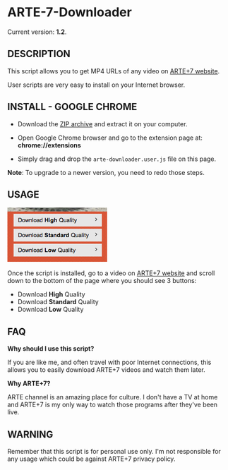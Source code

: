 ARTE-7-Downloader
=================

Current version: **1.2**.

DESCRIPTION
-----------

This script allows you to get MP4 URLs of any video on [ARTE+7 website](http://www.arte.tv/guide/fr/plus7).

User scripts are very easy to install on your Internet browser.

INSTALL - GOOGLE CHROME
-----------------------

* Download the [ZIP archive](https://github.com/GuGuss/ARTE-7-Downloader/archive/master.zip) and extract it on your computer.

* Open Google Chrome browser and go to the extension page at: __chrome://extensions__

* Simply drag and drop the ``arte-downloader.user.js`` file on this page.


**Note**: To upgrade to a newer version, you need to redo those steps.

USAGE
-----

![](sample.png)

Once the script is installed, go to a video on [ARTE+7 website](http://www.arte.tv/guide/fr/plus7) and scroll down to the bottom of the page where you should see 3 buttons: 

* Download **High** Quality
* Download **Standard** Quality
* Download **Low** Quality

FAQ
---

**Why should I use this script?**

If you are like me, and often travel with poor Internet connections, this allows you to easily download ARTE+7 videos and watch them later.

**Why ARTE+7?**

ARTE channel is an amazing place for culture. I don't have a TV at home and ARTE+7 is my only way to watch those programs after they've been live.

WARNING
-------

Remember that this script is for personal use only. I'm not responsible for any usage which could be against ARTE+7 privacy policy.
